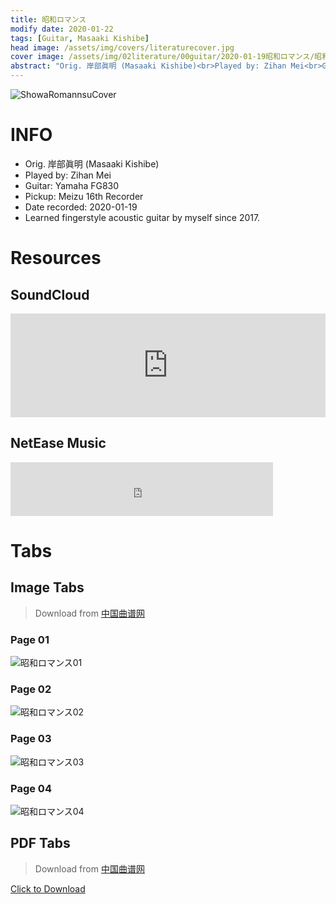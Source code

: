 ```yaml
---
title: 昭和ロマンス
modify date: 2020-01-22
tags: [Guitar, Masaaki Kishibe]
head image: /assets/img/covers/literaturecover.jpg
cover image: /assets/img/02literature/00guitar/2020-01-19昭和ロマンス/昭和ロマンスcover.jpg
abstract: "Orig. 岸部眞明 (Masaaki Kishibe)<br>Played by: Zihan Mei<br>Guitar: Yamaha FG830<br>Pickup: Meizu 16th Recorder<br>Date recorded: 2020-01-19"
---
```


![ShowaRomannsuCover](../../assets/img/02literature/00guitar/2020-01-19%E6%98%AD%E5%92%8C%E3%83%AD%E3%83%9E%E3%83%B3%E3%82%B9/%E6%98%AD%E5%92%8C%E3%83%AD%E3%83%9E%E3%83%B3%E3%82%B9cover.jpg)

# INFO
* Orig. 岸部眞明 (Masaaki Kishibe)
* Played by: Zihan Mei
* Guitar: Yamaha FG830
* Pickup: Meizu 16th Recorder
* Date recorded: 2020-01-19
* Learned fingerstyle acoustic guitar by myself since 2017.

# Resources
## SoundCloud
<iframe width="100%" height="166" scrolling="no" frameborder="no" allow="autoplay" src="https://w.soundcloud.com/player/?url=https%3A//api.soundcloud.com/tracks/746912935&color=%23fd746c&auto_play=false&hide_related=false&show_comments=true&show_user=true&show_reposts=false&show_teaser=true"></iframe>

## NetEase Music
<iframe frameborder="no" border="0" marginwidth="0" marginheight="0" width=420 height=86 src="https://music.163.com/outchain/player?type=3&id=2065011836&auto=0&height=66"></iframe>

# Tabs
## Image Tabs
> Download from [中国曲谱网](http://www.qupu123.com/)

### Page 01

![昭和ロマンス01](../../assets/img/02literature/00guitar/2020-01-19%E6%98%AD%E5%92%8C%E3%83%AD%E3%83%9E%E3%83%B3%E3%82%B9/%E6%98%AD%E5%92%8C%E3%83%AD%E3%83%9E%E3%83%B3%E3%82%B91.png)

### Page 02

![昭和ロマンス02](../../assets/img/02literature/00guitar/2020-01-19%E6%98%AD%E5%92%8C%E3%83%AD%E3%83%9E%E3%83%B3%E3%82%B9/%E6%98%AD%E5%92%8C%E3%83%AD%E3%83%9E%E3%83%B3%E3%82%B92.png)

### Page 03

![昭和ロマンス03](../../assets/img/02literature/00guitar/2020-01-19%E6%98%AD%E5%92%8C%E3%83%AD%E3%83%9E%E3%83%B3%E3%82%B9/%E6%98%AD%E5%92%8C%E3%83%AD%E3%83%9E%E3%83%B3%E3%82%B93.png)

### Page 04

![昭和ロマンス04](../../assets/img/02literature/00guitar/2020-01-19%E6%98%AD%E5%92%8C%E3%83%AD%E3%83%9E%E3%83%B3%E3%82%B9/%E6%98%AD%E5%92%8C%E3%83%AD%E3%83%9E%E3%83%B3%E3%82%B94.png)

## PDF Tabs
> Download from [中国曲谱网](http://www.qupu123.com/)

[Click to Download](/assets/img/02literature/00guitar/2020-01-19昭和ロマンス/昭和ロマンス.pdf)
